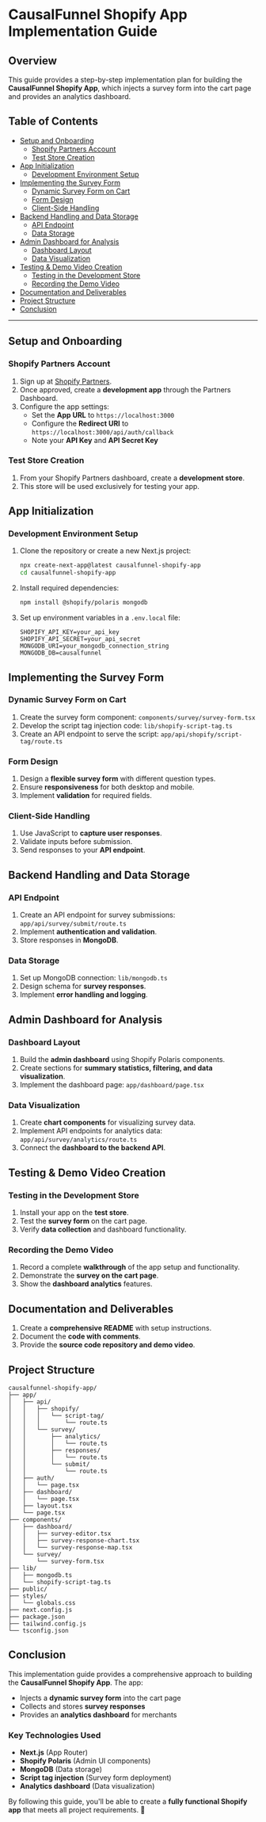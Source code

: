# CausalFunnel Shopify App Implementation Guide

## Overview

This guide provides a step-by-step implementation plan for building the **CausalFunnel Shopify App**, which injects a survey form into the cart page and provides an analytics dashboard.

## Table of Contents

- [Setup and Onboarding](#setup-and-onboarding)
  - [Shopify Partners Account](#shopify-partners-account)
  - [Test Store Creation](#test-store-creation)
- [App Initialization](#app-initialization)
  - [Development Environment Setup](#development-environment-setup)
- [Implementing the Survey Form](#implementing-the-survey-form)
  - [Dynamic Survey Form on Cart](#dynamic-survey-form-on-cart)
  - [Form Design](#form-design)
  - [Client-Side Handling](#client-side-handling)
- [Backend Handling and Data Storage](#backend-handling-and-data-storage)
  - [API Endpoint](#api-endpoint)
  - [Data Storage](#data-storage)
- [Admin Dashboard for Analysis](#admin-dashboard-for-analysis)
  - [Dashboard Layout](#dashboard-layout)
  - [Data Visualization](#data-visualization)
- [Testing & Demo Video Creation](#testing--demo-video-creation)
  - [Testing in the Development Store](#testing-in-the-development-store)
  - [Recording the Demo Video](#recording-the-demo-video)
- [Documentation and Deliverables](#documentation-and-deliverables)
- [Project Structure](#project-structure)
- [Conclusion](#conclusion)

---

## Setup and Onboarding

### Shopify Partners Account

1. Sign up at [Shopify Partners](https://partners.shopify.com/).
2. Once approved, create a **development app** through the Partners Dashboard.
3. Configure the app settings:
   - Set the **App URL** to `https://localhost:3000`
   - Configure the **Redirect URI** to `https://localhost:3000/api/auth/callback`
   - Note your **API Key** and **API Secret Key**

### Test Store Creation

1. From your Shopify Partners dashboard, create a **development store**.
2. This store will be used exclusively for testing your app.

## App Initialization

### Development Environment Setup

1. Clone the repository or create a new Next.js project:

   ```sh
   npx create-next-app@latest causalfunnel-shopify-app
   cd causalfunnel-shopify-app
   ```

2. Install required dependencies:

   ```sh
   npm install @shopify/polaris mongodb
   ```

3. Set up environment variables in a `.env.local` file:

   ```plaintext
   SHOPIFY_API_KEY=your_api_key
   SHOPIFY_API_SECRET=your_api_secret
   MONGODB_URI=your_mongodb_connection_string
   MONGODB_DB=causalfunnel
   ```

## Implementing the Survey Form

### Dynamic Survey Form on Cart

1. Create the survey form component: `components/survey/survey-form.tsx`
2. Develop the script tag injection code: `lib/shopify-script-tag.ts`
3. Create an API endpoint to serve the script: `app/api/shopify/script-tag/route.ts`

### Form Design

1. Design a **flexible survey form** with different question types.
2. Ensure **responsiveness** for both desktop and mobile.
3. Implement **validation** for required fields.

### Client-Side Handling

1. Use JavaScript to **capture user responses**.
2. Validate inputs before submission.
3. Send responses to your **API endpoint**.

## Backend Handling and Data Storage

### API Endpoint

1. Create an API endpoint for survey submissions: `app/api/survey/submit/route.ts`
2. Implement **authentication and validation**.
3. Store responses in **MongoDB**.

### Data Storage

1. Set up MongoDB connection: `lib/mongodb.ts`
2. Design schema for **survey responses**.
3. Implement **error handling and logging**.

## Admin Dashboard for Analysis

### Dashboard Layout

1. Build the **admin dashboard** using Shopify Polaris components.
2. Create sections for **summary statistics, filtering, and data visualization**.
3. Implement the dashboard page: `app/dashboard/page.tsx`

### Data Visualization

1. Create **chart components** for visualizing survey data.
2. Implement API endpoints for analytics data: `app/api/survey/analytics/route.ts`
3. Connect the **dashboard to the backend API**.

## Testing & Demo Video Creation

### Testing in the Development Store

1. Install your app on the **test store**.
2. Test the **survey form** on the cart page.
3. Verify **data collection** and dashboard functionality.

### Recording the Demo Video

1. Record a complete **walkthrough** of the app setup and functionality.
2. Demonstrate the **survey on the cart page**.
3. Show the **dashboard analytics** features.

## Documentation and Deliverables

1. Create a **comprehensive README** with setup instructions.
2. Document the **code with comments**.
3. Provide the **source code repository and demo video**.

## Project Structure

```plaintext
causalfunnel-shopify-app/
├── app/
│   ├── api/
│   │   ├── shopify/
│   │   │   └── script-tag/
│   │   │       └── route.ts
│   │   └── survey/
│   │       ├── analytics/
│   │       │   └── route.ts
│   │       ├── responses/
│   │       │   └── route.ts
│   │       └── submit/
│   │           └── route.ts
│   ├── auth/
│   │   └── page.tsx
│   ├── dashboard/
│   │   └── page.tsx
│   ├── layout.tsx
│   └── page.tsx
├── components/
│   ├── dashboard/
│   │   ├── survey-editor.tsx
│   │   ├── survey-response-chart.tsx
│   │   └── survey-response-map.tsx
│   └── survey/
│       └── survey-form.tsx
├── lib/
│   ├── mongodb.ts
│   └── shopify-script-tag.ts
├── public/
├── styles/
│   └── globals.css
├── next.config.js
├── package.json
├── tailwind.config.js
└── tsconfig.json
```

## Conclusion

This implementation guide provides a comprehensive approach to building the **CausalFunnel Shopify App**. The app:

- Injects a **dynamic survey form** into the cart page
- Collects and stores **survey responses**
- Provides an **analytics dashboard** for merchants

### Key Technologies Used

- **Next.js** (App Router)
- **Shopify Polaris** (Admin UI components)
- **MongoDB** (Data storage)
- **Script tag injection** (Survey form deployment)
- **Analytics dashboard** (Data visualization)

By following this guide, you'll be able to create a **fully functional Shopify app** that meets all project requirements. 🚀
